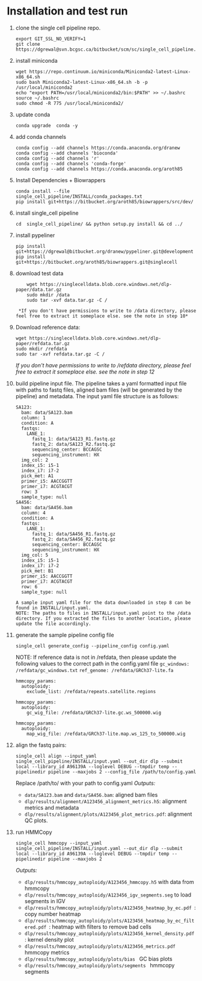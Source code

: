 # Installation and test run

1. clone the single cell pipeline repo.
	```
	export GIT_SSL_NO_VERIFY=1
	git clone https://dgrewal@svn.bcgsc.ca/bitbucket/scm/sc/single_cell_pipeline.git
	```
2. install miniconda
	```
	wget https://repo.continuum.io/miniconda/Miniconda2-latest-Linux-x86_64.sh
	sudo bash Miniconda2-latest-Linux-x86_64.sh -b -p /usr/local/miniconda2
	echo "export PATH=/usr/local/miniconda2/bin:$PATH" >> ~/.bashrc
	source ~/.bashrc
	sudo chmod -R 775 /usr/local/miniconda2/
	```
3.  update conda
	```
	conda upgrade  conda -y
	```
4.  add conda channels
	```
	conda config --add channels https://conda.anaconda.org/dranew
	conda config --add channels 'bioconda'
	conda config --add channels 'r'
	conda config --add channels 'conda-forge'
	conda config --add channels https://conda.anaconda.org/aroth85
	```
5.  Install Dependencies + Biowrappers
	```
	conda install --file single_cell_pipeline/INSTALL/conda_packages.txt
	pip install git+https://bitbucket.org/aroth85/biowrappers/src/dev/
	```
6. install single_cell pipeline
	```
	cd  single_cell_pipeline/ && python setup.py install && cd ../
	```
7. install pypeliner
	```
	pip install git+https://dgrewal@bitbucket.org/dranew/pypeliner.git@development
	pip install git+https://bitbucket.org/aroth85/biowrappers.git@singlecell
	```
8. download test data
	```
        wget https://singlecelldata.blob.core.windows.net/dlp-paper/data.tar.gz
        sudo mkdir /data
        sudo tar -xvf data.tar.gz -C /
	```
        *If you don't have permissions to write to /data directory, please feel free to extract it someplace else. see the note in step 10*
9. Download reference data:
	```
	wget https://singlecelldata.blob.core.windows.net/dlp-paper/refdata.tar.gz
	sudo mkdir /refdata
	sudo tar -xvf refdata.tar.gz -C /
	```
	*If you don't have permissions to write to /refdata directory, please feel free to extract it someplace else. see the note in step 12*
10. build pipeline input file.
	   The pipeline takes a yaml formatted input file with paths to fastq files, aligned bam files (will be generated by the pipeline) and metadata. The input yaml file structure is as follows:
	```
	SA123:
	  bam: data/SA123.bam
	  column: 1
	  condition: A
	  fastqs:
	    LANE_1:
	      fastq_1: data/SA123_R1.fastq.gz
	      fastq_2: data/SA123_R2.fastq.gz
	      sequencing_center: BCCAGSC
	      sequencing_instrument: HX
	  img_col: 2
	  index_i5: i5-1
	  index_i7: i7-2
	  pick_met: A1
	  primer_i5: AACCGGTT
	  primer_i7: ACGTACGT
	  row: 3
	  sample_type: null
	SA456:
	  bam: data/SA456.bam
	  column: 4
	  condition: A
	  fastqs:
	    LANE_1:
	      fastq_1: data/SA456_R1.fastq.gz
	      fastq_2: data/SA456_R2.fastq.gz
	      sequencing_center: BCCAGSC
	      sequencing_instrument: HX
	  img_col: 5
	  index_i5: i5-1
	  index_i7: i7-2
	  pick_met: B1
	  primer_i5: AACCGGTT
	  primer_i7: ACGTACGT
	  row: 6
	  sample_type: null
	``` 
        A sample input yaml file for the data downloaded in step 8 can be found in INSTALL/input.yaml.
        NOTE: The paths to files in INSTALL/input.yaml point to the /data directory. If you extracted the files to another location, please update the file accordingly.
12. generate the sample pipeline config file
	```
	single_cell generate_config --pipeline_config config.yaml
	```
	NOTE: If reference data is not in /refdata, then please update the following values to the correct path in the config.yaml file
	```gc_windows: /refdata/gc_windows.txt```
	```ref_genome: /refdata/GRCh37-lite.fa```
	```
    hmmcopy_params:
	  autoploidy:
        exclude_list: /refdata/repeats.satellite.regions
	```
	```
    hmmcopy_params:
      autoploidy:
        gc_wig_file: /refdata/GRCh37-lite.gc.ws_500000.wig
	```
	```
    hmmcopy_params:
      autoploidy:
        map_wig_file: /refdata/GRCh37-lite.map.ws_125_to_500000.wig
	```
13. align the fastq pairs:
	```
	single_cell align --input_yaml single_cell_pipeline/INSTALL/input.yaml --out_dir dlp --submit local --library_id A96139A --loglevel DEBUG --tmpdir temp --pipelinedir pipeline --maxjobs 2 --config_file /path/to/config.yaml
	```
	Replace /path/to/ with your path to config.yaml
    *Outputs:*
    * ```data/SA123.bam``` and ```data/SA456.bam```: aligned bam files
    * ```dlp/results/alignment/A123456_alignment_metrics.h5```: alignment metrics and metadata
    * ```dlp/results/alignment/plots/A123456_plot_metrics.pdf```: alignment QC plots.
14. run HMMCopy
	```
	single_cell hmmcopy --input_yaml single_cell_pipeline/INSTALL/input.yaml --out_dir dlp --submit local --library_id A96139A --loglevel DEBUG --tmpdir temp --pipelinedir pipeline --maxjobs 2
	```

    *Outputs:*

	* ```dlp/results/hmmcopy_autoploidy/A123456_hmmcopy.h5``` with data from hmmcopy
    * ```dlp/results/hmmcopy_autoploidy/A123456_igv_segments.seg``` to load segments in IGV
    * ```dlp/results/hmmcopy_autoploidy/plots/A123456_heatmap_by_ec.pdf ```: copy number heatmap
    * ```dlp/results/hmmcopy_autoploidy/plots/A123456_heatmap_by_ec_filtered.pdf ```: heatmap with filters to remove bad cells
    * ```dlp/results/hmmcopy_autoploidy/plots/A123456_kernel_density.pdf ```: kernel density plot
    * ```dlp/results/hmmcopy_autoploidy/plots/A123456_metrics.pdf ``` hmmcopy metrics
    * ```dlp/results/hmmcopy_autoploidy/plots/bias ``` GC bias plots
    * ```dlp/results/hmmcopy_autoploidy/plots/segments ``` hmmcopy segments
